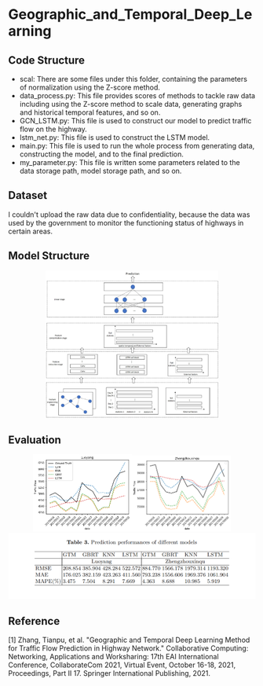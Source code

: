 # Geographic_and_Temporal_Deep_Learning

## Code Structure
  * scal: There are some files under this folder, containing the parameters of normalization using the Z-score method.
  * data_process.py: This file provides scores of methods to tackle raw data including using the Z-score method to scale data, generating graphs and historical temporal features, and so on.
  * GCN_LSTM.py: This file is used to construct our model to predict traffic flow on the highway.
  * lstm_net.py: This file is used to construct the LSTM model.
  * main.py: This file is used to run the whole process from generating data, constructing the model, and to the final prediction.
  * my_parameter.py: This file is written some parameters related to the data storage path, model storage path, and so on.

## Dataset
   I couldn't upload the raw data due to confidentiality, because the data was used by the government to monitor the functioning status of highways in certain areas.
## Model Structure
<div align=center>
<img src="https://github.com/Zhangtianpu/Geographic_and_Temporal_Deep_Learning/blob/master/fig/traffic%20flow%20predictoin%20method.jpg" width="70%" height="60%">
</div>

## Evaluation

<div align=center>
<img src="https://github.com/Zhangtianpu/Geographic_and_Temporal_Deep_Learning/blob/master/fig/Luoyang.png" width="40%" height="40%"><img src="https://github.com/Zhangtianpu/Geographic_and_Temporal_Deep_Learning/blob/master/fig/Zhengzhouxinqu.png" width="40%" height="40%">

 <img src="https://github.com/Zhangtianpu/Geographic_and_Temporal_Deep_Learning/blob/master/fig/Prediction%20performances%20of%20different%20models.png" width="100%" height="50%">
</div>



## Reference
[1] Zhang, Tianpu, et al. "Geographic and Temporal Deep Learning Method for Traffic Flow Prediction in Highway Network." Collaborative Computing: Networking, Applications and Worksharing: 17th EAI International Conference, CollaborateCom 2021, Virtual Event, October 16-18, 2021, Proceedings, Part II 17. Springer International Publishing, 2021.
